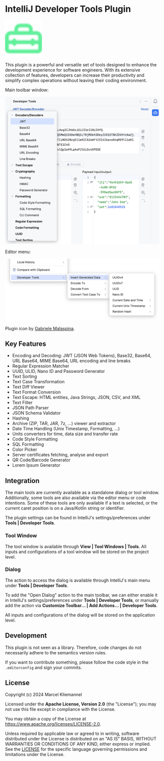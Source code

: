 # IntelliJ Developer Tools Plugin

<img src="src/main/resources/META-INF/pluginIcon.svg" alt="Plugin Logo" width="120px"/>

This plugin is a powerful and versatile set of tools designed to enhance the development experience for software engineers. With its extensive collection of features, developers can increase their productivity and simplify complex operations without leaving their coding environment.

Main toolbar window:

<img src="screenshots/tool-window.png" alt="Main Tool Window" width="693px"/>

Editor menu:

<img src="screenshots/editor-menu.png" alt="Editor Menu" width="708px"/>

Plugin icon by [Gabriele Malaspina](https://www.svgrepo.com/svg/489187/toolbox).

## Key Features

- Encoding and Decoding: JWT (JSON Web Tokens), Base32, Base64, URL Base64, MIME Base64, URL encoding and line breaks
- Regular Expression Matcher
- UUID, ULID, Nano ID and Password Generator
- Text Sorting
- Text Case Transformation
- Text Diff Viewer
- Text Format Conversion
- Text Escape: HTML entities, Java Strings, JSON, CSV, and XML
- Text Filter
- JSON Path Parser
- JSON Schema Validator
- Hashing
- Archive (ZIP, TAR, JAR, 7z, ...) viewer and extractor
- Date Time Handling (Unix Timestamp, Formatting, ...)
- Units converters for time, data size and transfer rate
- Code Style Formatting
- SQL Formatting
- Color Picker
- Server certificates fetching, analyse and export
- QR Code/Barcode Generator
- Lorem Ipsum Generator

## Integration

The main tools are currently available as a standalone dialog or tool window. Additionally, some tools are also available via the editor menu or code intentions. Some of these tools are only available if a text is selected, or the current caret position is on a Java/Kotlin string or identifier.

The plugin settings can be found in IntelliJ's settings/preferences under **Tools | Developer Tools**.

### Tool Window

The tool window is available through **View | Tool Windows | Tools**. All inputs and configurations of a tool window will be stored on the project level.

### Dialog

The action to access the dialog is available through IntelliJ's main menu under **Tools | Developer Tools**.

To add the "Open Dialog" action to the main toolbar, we can either enable it in IntelliJ's settings/preferences under **Tools | Developer Tools**, or manually add the action via **Customize Toolbar... | Add Actions... | Developer Tools**.

All inputs and configurations of the dialog will be stored on the application level.

## Development

This plugin is not seen as a library. Therefore, code changes do not necessarily adhere to the semantics version rules.

If you want to contribute something, please follow the code style in the `.editorconfig` and sign your commits.

## License

Copyright (c) 2024 Marcel Kliemannel

Licensed under the **Apache License, Version 2.0** (the "License"); you may not use this file except in compliance with the License.

You may obtain a copy of the License at <https://www.apache.org/licenses/LICENSE-2.0>.

Unless required by applicable law or agreed to in writing, software distributed under the License is distributed on an "AS IS" BASIS, WITHOUT WARRANTIES OR CONDITIONS OF ANY KIND, either express or implied. See the [LICENSE](./LICENSE) for the specific language governing permissions and limitations under the License.
